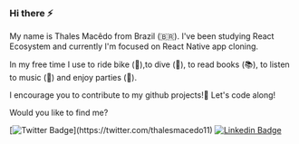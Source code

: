 ### Hi there ⚡

My name is Thales Macêdo from Brazil (🇧🇷). I've been studying React Ecosystem and currently I'm focused on React Native app cloning.

In my free time I use to ride bike (🚴),to dive (🤿), to read books (📚), to listen to music (🎵) and enjoy parties (🍺).

I encourage you to contribute to my github projects!🌱
Let's code along!

Would you like to find me?

[![Twitter Badge](https://img.shields.io/badge/-Twitter-1ca0f1?style=flat-square&labelColor=1ca0f1&logo=twitter&logoColor=white&link=https://twitter.com/felipefialho_)](https://twitter.com/thalesmacedo11)
[![Linkedin Badge](https://img.shields.io/badge/-LinkedIn-blue?style=flat-square&logo=Linkedin&logoColor=white&link=https://www.linkedin.com/in/thalesmacedo1)](https://www.linkedin.com/in/felipefialho)
